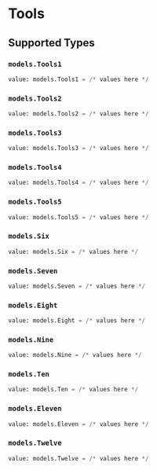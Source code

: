 # Tools


## Supported Types

### `models.Tools1`

```python
value: models.Tools1 = /* values here */
```

### `models.Tools2`

```python
value: models.Tools2 = /* values here */
```

### `models.Tools3`

```python
value: models.Tools3 = /* values here */
```

### `models.Tools4`

```python
value: models.Tools4 = /* values here */
```

### `models.Tools5`

```python
value: models.Tools5 = /* values here */
```

### `models.Six`

```python
value: models.Six = /* values here */
```

### `models.Seven`

```python
value: models.Seven = /* values here */
```

### `models.Eight`

```python
value: models.Eight = /* values here */
```

### `models.Nine`

```python
value: models.Nine = /* values here */
```

### `models.Ten`

```python
value: models.Ten = /* values here */
```

### `models.Eleven`

```python
value: models.Eleven = /* values here */
```

### `models.Twelve`

```python
value: models.Twelve = /* values here */
```

